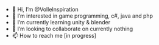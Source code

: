 - 👋 Hi, I’m @VolleInspiration
- 👀 I’m interested in game programming, c#, java and php
- 🌱 I’m currently learning unity & blender
- 💞️ I’m looking to collaborate on currently nothing
- 📫 How to reach me [in progress]

<!---
VolleInspiration/VolleInspiration is a ✨ special ✨ repository because its `README.md` (this file) appears on your GitHub profile.
You can click the Preview link to take a look at your changes.
--->

